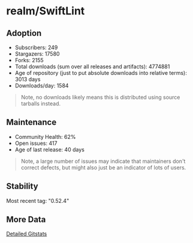 # realm/SwiftLint

## Adoption

- Subscribers: 249
- Stargazers: 17580
- Forks: 2155
- Total downloads (sum over all releases and artifacts): 4774881
- Age of repository (just to put absolute downloads into relative terms): 3013 days
- Downloads/day: 1584

> Note, no downloads likely means this is distributed using source tarballs instead.

## Maintenance

- Community Health: 62%
- Open issues: 417
- Age of last release: 40 days

> Note, a large number of issues may indicate that maintainers don't correct defects, but might also
> just be an indicator of lots of users.

## Stability

Most recent tag: "0.52.4"

## More Data

[Detailed Gitstats](/bazel-catalog/gitstats/realm/SwiftLint)

